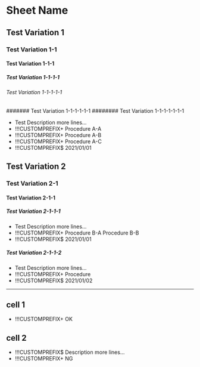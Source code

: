 # Sheet Name
## Test Variation 1
### Test Variation 1-1
#### Test Variation 1-1-1
##### Test Variation 1-1-1-1
###### Test Variation 1-1-1-1-1
####### Test Variation 1-1-1-1-1-1
######## Test Variation 1-1-1-1-1-1-1
* Test Description
  more lines...
* !!!CUSTOMPREFIX+ Procedure A-A
* !!!CUSTOMPREFIX+ Procedure A-B
* !!!CUSTOMPREFIX+ Procedure A-C
* !!!CUSTOMPREFIX$ 2021/01/01
## Test Variation 2
### Test Variation 2-1
#### Test Variation 2-1-1
##### Test Variation 2-1-1-1
* Test Description
  more lines...
* !!!CUSTOMPREFIX+ Procedure B-A
  Procedure B-B
* !!!CUSTOMPREFIX$ 2021/01/01
##### Test Variation 2-1-1-2
* Test Description
  more lines...
* !!!CUSTOMPREFIX+ Procedure
* !!!CUSTOMPREFIX$ 2021/01/02
---
## cell 1
* !!!CUSTOMPREFIX+ OK
## cell 2
* !!!CUSTOMPREFIX$ Description
  more lines...
* !!!CUSTOMPREFIX+ NG
